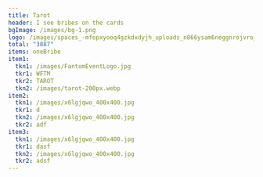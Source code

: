 ```yaml
---
title: Tarot
header: I see bribes on the cards
bgImage: /images/bg-1.png
logo: /images/spaces_-mfepxyooq4gzkdxdyjh_uploads_n866ysam6neggnrojvro_tarot-logo-dark-bg-horizontal.webp
total: "3887"
items: oneBribe
item1:
  tkn1: /images/FantomEventLogo.jpg
  tkr1: WFTM
  tkr2: TAROT
  tkn2: /images/tarot-200px.webp
item2:
  tkn1: /images/x6lgjqwo_400x400.jpg
  tkr1: d
  tkn2: /images/x6lgjqwo_400x400.jpg
  tkr2: adf
item3:
  tkn1: /images/x6lgjqwo_400x400.jpg
  tkr1: dasf
  tkn2: /images/x6lgjqwo_400x400.jpg
  tkr2: adsf
---
```

